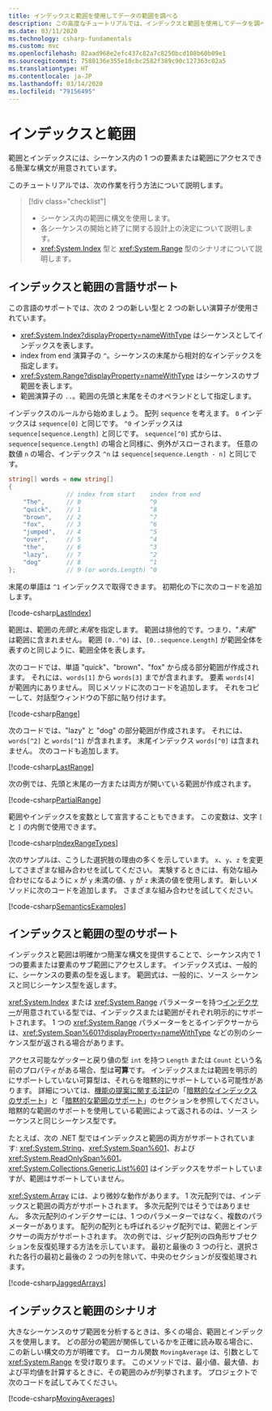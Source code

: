 ```yaml
---
title: インデックスと範囲を使用してデータの範囲を調べる
description: この高度なチュートリアルでは、インデックスと範囲を使用してデータを調べ、シーケンシャル データ セットのスライスを調べる方法について説明します。
ms.date: 03/11/2020
ms.technology: csharp-fundamentals
ms.custom: mvc
ms.openlocfilehash: 82aad968e2efc437c82a7c8250bcd108b60b09e1
ms.sourcegitcommit: 7588136e355e10cbc2582f389c90c127363c02a5
ms.translationtype: HT
ms.contentlocale: ja-JP
ms.lasthandoff: 03/14/2020
ms.locfileid: "79156495"
---
```

# <a name="indices-and-ranges"></a>インデックスと範囲

範囲とインデックスには、シーケンス内の 1 つの要素または範囲にアクセスできる簡潔な構文が用意されています。

このチュートリアルでは、次の作業を行う方法について説明します。

> [!div class="checklist"]
>
> - シーケンス内の範囲に構文を使用します。
> - 各シーケンスの開始と終了に関する設計上の決定について説明します。
> - <xref:System.Index> 型と <xref:System.Range> 型のシナリオについて説明します。

## <a name="language-support-for-indices-and-ranges"></a>インデックスと範囲の言語サポート

この言語のサポートでは、次の 2 つの新しい型と 2 つの新しい演算子が使用されています。

- <xref:System.Index?displayProperty=nameWithType> はシーケンスとしてインデックスを表します。
- index from end 演算子の `^`。シーケンスの末尾から相対的なインデックスを指定します。
- <xref:System.Range?displayProperty=nameWithType> はシーケンスのサブ範囲を表します。
- 範囲演算子の `..`。範囲の先頭と末尾をそのオペランドとして指定します。

インデックスのルールから始めましょう。 配列 `sequence` を考えます。 `0` インデックスは `sequence[0]` と同じです。 `^0` インデックスは `sequence[sequence.Length]` と同じです。 `sequence[^0]` 式からは、`sequence[sequence.Length]` の場合と同様に、例外がスローされます。 任意の数値 `n` の場合、インデックス `^n` は `sequence[sequence.Length - n]` と同じです。

```csharp
string[] words = new string[]
{
                // index from start    index from end
    "The",      // 0                   ^9
    "quick",    // 1                   ^8
    "brown",    // 2                   ^7
    "fox",      // 3                   ^6
    "jumped",   // 4                   ^5
    "over",     // 5                   ^4
    "the",      // 6                   ^3
    "lazy",     // 7                   ^2
    "dog"       // 8                   ^1
};              // 9 (or words.Length) ^0
```

末尾の単語は `^1` インデックスで取得できます。 初期化の下に次のコードを追加します。

[!code-csharp[LastIndex](~/samples/snippets/csharp/tutorials/RangesIndexes/IndicesAndRanges.cs#IndicesAndRanges_LastIndex)]

範囲は、範囲の*先頭*と*末尾*を指定します。 範囲は排他的です。つまり、"*末尾*" は範囲に含まれません。 範囲 `[0..^0]` は、`[0..sequence.Length]` が範囲全体を表すのと同じように、範囲全体を表します。

次のコードでは、単語 "quick"、"brown"、"fox" から成る部分範囲が作成されます。 それには、`words[1]` から `words[3]` までが含まれます。 要素 `words[4]` が範囲内にありません。 同じメソッドに次のコードを追加します。 それをコピーして、対話型ウィンドウの下部に貼り付けます。

[!code-csharp[Range](~/samples/snippets/csharp/tutorials/RangesIndexes/IndicesAndRanges.cs#IndicesAndRanges_Range)]

次のコードでは、"lazy" と "dog" の部分範囲が作成されます。 それには、`words[^2]` と `words[^1]` が含まれます。 末尾インデックス `words[^0]` は含まれません。 次のコードも追加します。

[!code-csharp[LastRange](~/samples/snippets/csharp/tutorials/RangesIndexes/IndicesAndRanges.cs#IndicesAndRanges_LastRange)]

次の例では、先頭と末尾の一方または両方が開いている範囲が作成されます。

[!code-csharp[PartialRange](~/samples/snippets/csharp/tutorials/RangesIndexes/IndicesAndRanges.cs#IndicesAndRanges_PartialRanges)]

範囲やインデックスを変数として宣言することもできます。 この変数は、文字 `[` と `]` の内側で使用できます。

[!code-csharp[IndexRangeTypes](~/samples/snippets/csharp/tutorials/RangesIndexes/IndicesAndRanges.cs#IndicesAndRanges_RangeIndexTypes)]

次のサンプルは、こうした選択肢の理由の多くを示しています。 `x`、`y`、`z` を変更してさまざまな組み合わせを試してください。 実験するときには、有効な組み合わせになるように `x` が `y` 未満の値、`y` が `z` 未満の値を使用します。 新しいメソッドに次のコードを追加します。 さまざまな組み合わせを試してください。

[!code-csharp[SemanticsExamples](~/samples/snippets/csharp/tutorials/RangesIndexes/IndicesAndRanges.cs#IndicesAndRanges_Semantics)]

## <a name="type-support-for-indices-and-ranges"></a>インデックスと範囲の型のサポート

インデックスと範囲は明確かつ簡潔な構文を提供することで、シーケンス内で 1 つの要素または要素のサブ範囲にアクセスします。 インデックス式は、一般的に、シーケンスの要素の型を返します。 範囲式は、一般的に、ソース シーケンスと同じシーケンス型を返します。

<xref:System.Index> または <xref:System.Range> パラメーターを持つ[インデクサー](../programming-guide/indexers/index.md)が用意されている型では、インデックスまたは範囲がそれぞれ明示的にサポートされます。 1 つの <xref:System.Range> パラメーターをとるインデクサーからは、<xref:System.Span%601?displayProperty=nameWithType> などの別のシーケンス型が返される場合があります。

アクセス可能なゲッターと戻り値の型 `int` を持つ `Length` または `Count` という名前のプロパティがある場合、型は**可算**です。 インデックスまたは範囲を明示的にサポートしていない可算型は、それらを暗黙的にサポートしている可能性があります。 詳細については、[機能の提案に関する注記](~/_csharplang/proposals/csharp-8.0/ranges.md)の「[暗黙的なインデックスのサポート](~/_csharplang/proposals/csharp-8.0/ranges.md#implicit-index-support)」と「[暗黙的な範囲のサポート](~/_csharplang/proposals/csharp-8.0/ranges.md#implicit-range-support)」のセクションを参照してください。 暗黙的な範囲のサポートを使用している範囲によって返されるのは、ソース シーケンスと同じシーケンス型です。

たとえば、次の .NET 型ではインデックスと範囲の両方がサポートされています: <xref:System.String>、<xref:System.Span%601>、および <xref:System.ReadOnlySpan%601>。 <xref:System.Collections.Generic.List%601> はインデックスをサポートしていますが、範囲はサポートしていません。

<xref:System.Array> には、より微妙な動作があります。 1 次元配列では、インデックスと範囲の両方がサポートされます。 多次元配列ではそうではありません。 多次元配列のインデクサーには、1 つのパラメーターではなく、複数のパラメーターがあります。 配列の配列とも呼ばれるジャグ配列では、範囲とインデクサーの両方がサポートされます。 次の例では、ジャグ配列の四角形サブセクションを反復処理する方法を示しています。 最初と最後の 3 つの行と、選択された各行の最初と最後の 2 つの列を除いて、中央のセクションが反復処理されます。

[!code-csharp[JaggedArrays](~/samples/snippets/csharp/tutorials/RangesIndexes/IndicesAndRanges.cs#IndicesAndRanges_JaggedArrays)]

## <a name="scenarios-for-indices-and-ranges"></a>インデックスと範囲のシナリオ

大きなシーケンスのサブ範囲を分析するときは、多くの場合、範囲とインデックスを使用します。 どの部分の範囲が関係しているかを正確に読み取る場合に、この新しい構文の方が明確です。 ローカル関数 `MovingAverage` は、引数として <xref:System.Range> を受け取ります。 このメソッドでは、最小値、最大値、および平均値を計算するときに、その範囲のみが列挙されます。 プロジェクトで次のコードを試してみてください。

[!code-csharp[MovingAverages](~/samples/snippets/csharp/tutorials/RangesIndexes/IndicesAndRanges.cs#IndicesAndRanges_MovingAverage)]
